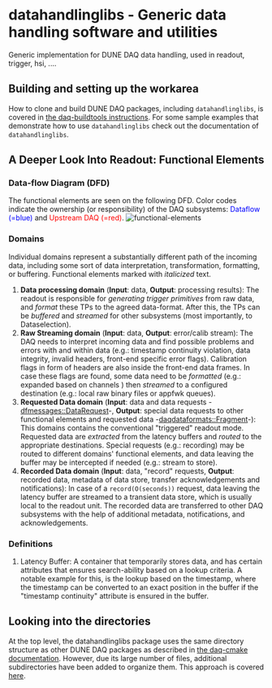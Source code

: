 # datahandlinglibs - Generic data handling software and utilities 
Generic implementation for DUNE DAQ data handling, used in readout, trigger, hsi, ....
## Building and setting up the workarea

How to clone and build DUNE DAQ packages, including `datahandlinglibs`, is covered in [the daq-buildtools instructions](https://dune-daq-sw.readthedocs.io/en/latest/packages/daq-buildtools/). For some sample examples that demonstrate how to use `datahandlinglibs` check out the documentation of `datahandlinglibs`.
 
## A Deeper Look Into Readout: Functional Elements

### Data-flow Diagram (DFD)
The functional elements are seen on the following DFD. Color codes indicate the ownership (or responsibility) of the DAQ subsystems: <span style="color:blue">Dataflow (=blue)</span> and <span style="color:red">Upstream DAQ (=red)</span>.
![functional-elements](https://cernbox.cern.ch/index.php/s/YmXmHC7LpsCjGjT/download)

### Domains
Individual domains represent a substantially different path of the incoming data, including some sort of data interpretation, transformation, formatting, or buffering. Functional elements marked with _italicized_ text.

1. **Data processing domain** (**Input**: data, **Output**: processing results): The readout is responsible for _generating trigger primitives_ from raw data, and _format_ these TPs to the agreed data-format. After this, the TPs can be _buffered_ and _streamed_ for other subsystems (most importantly, to Dataselection).
2. **Raw Streaming domain** (**Input**: data, **Output**: error/calib stream): The DAQ needs to interpret incoming data and find possible problems and errors with and within data (e.g.: timestamp continuity violation, data integrity, invalid headers, front-end specific error flags). Calibration flags in form of headers are also inside the front-end data frames. In case these flags are found, some data need to be _formatted_ (e.g.: expanded based on channels ) then _streamed_ to a configured destination (e.g.: local raw binary files or appfwk queues).
3. **Requested Data domain** (**Input**: data and data requests -[dfmessages::DataRequest](https://github.com/DUNE-DAQ/dfmessages/blob/develop/include/dfmessages/DataRequest.hpp)-, **Output**: special data requests to other functional elements and requested data -[daqdataformats::Fragment](https://github.com/DUNE-DAQ/daqdataformats/blob/develop/include/daqdataformats/Fragment.hpp)-): This domains contains the conventional "triggered" readout mode. Requested data are _extracted_ from the latency buffers and _routed_ to the appropriate destinations. Special requests (e.g.: recording) may be routed to different domains' functional elements, and data leaving the buffer may be intercepted if needed (e.g.: stream to store).
4. **Recorded Data domain** (**Input**: data, "record" requests, **Output**: recorded data, metadata of data store, transfer acknowledgements and notifications): In case of a `record(O(seconds))` request, data leaving the latency buffer are streamed to a transient data store, which is usually local to the readout unit. The recorded data are transferred to other DAQ subsystems with the help of additional metadata, notifications, and acknowledgements.

### Definitions
1. Latency Buffer: A container that temporarily stores data, and has certain attributes that ensures search-ability based on a lookup criteria. A notable example for this, is the lookup based on the timestamp, where the timestamp can be converted to an exact position in the buffer if the "timestamp continuity" attribute is ensured in the buffer.

## Looking into the directories

At the top level, the datahandlinglibs package uses the same directory structure as other DUNE DAQ packages as described in [the daq-cmake documentation](https://dune-daq-sw.readthedocs.io/en/latest/packages/daq-cmake/). However, due its large number of files, additional subdirectories have been added to organize them. This approach is covered [here](Directory-structure.md).

